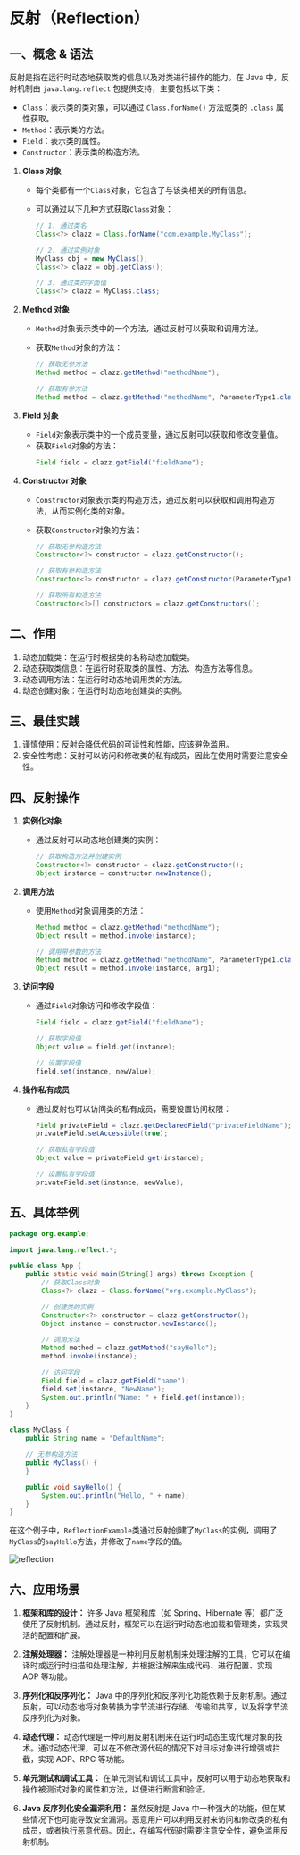 # 反射（Reflection）

## 一、概念 & 语法

反射是指在运行时动态地获取类的信息以及对类进行操作的能力。在 Java 中，反射机制由 `java.lang.reflect` 包提供支持，主要包括以下类：

- `Class`：表示类的类对象，可以通过 `Class.forName()` 方法或类的 `.class` 属性获取。
- `Method`：表示类的方法。
- `Field`：表示类的属性。
- `Constructor`：表示类的构造方法。

1. **Class 对象**

   - 每个类都有一个`Class`对象，它包含了与该类相关的所有信息。
   - 可以通过以下几种方式获取`Class`对象：

     ```java
     // 1. 通过类名
     Class<?> clazz = Class.forName("com.example.MyClass");

     // 2. 通过实例对象
     MyClass obj = new MyClass();
     Class<?> clazz = obj.getClass();

     // 3. 通过类的字面值
     Class<?> clazz = MyClass.class;
     ```

2. **Method 对象**

   - `Method`对象表示类中的一个方法，通过反射可以获取和调用方法。
   - 获取`Method`对象的方法：

     ```java
     // 获取无参方法
     Method method = clazz.getMethod("methodName");

     // 获取有参方法
     Method method = clazz.getMethod("methodName", ParameterType1.class, ParameterType2.class);
     ```

3. **Field 对象**

   - `Field`对象表示类中的一个成员变量，通过反射可以获取和修改变量值。
   - 获取`Field`对象的方法：
     ```java
     Field field = clazz.getField("fieldName");
     ```

4. **Constructor 对象**

   - `Constructor`对象表示类的构造方法，通过反射可以获取和调用构造方法，从而实例化类的对象。
   - 获取`Constructor`对象的方法：

     ```java
     // 获取无参构造方法
     Constructor<?> constructor = clazz.getConstructor();

     // 获取有参构造方法
     Constructor<?> constructor = clazz.getConstructor(ParameterType1.class, ParameterType2.class);

     // 获取所有构造方法
     Constructor<?>[] constructors = clazz.getConstructors();
     ```

## 二、作用

1. 动态加载类：在运行时根据类的名称动态加载类。
2. 动态获取类信息：在运行时获取类的属性、方法、构造方法等信息。
3. 动态调用方法：在运行时动态地调用类的方法。
4. 动态创建对象：在运行时动态地创建类的实例。

## 三、最佳实践

1. 谨慎使用：反射会降低代码的可读性和性能，应该避免滥用。
2. 安全性考虑：反射可以访问和修改类的私有成员，因此在使用时需要注意安全性。

## 四、反射操作

1. **实例化对象**

   - 通过反射可以动态地创建类的实例：
     ```java
     // 获取构造方法并创建实例
     Constructor<?> constructor = clazz.getConstructor();
     Object instance = constructor.newInstance();
     ```

2. **调用方法**

   - 使用`Method`对象调用类的方法：

     ```java
     Method method = clazz.getMethod("methodName");
     Object result = method.invoke(instance);

     // 调用带参数的方法
     Method method = clazz.getMethod("methodName", ParameterType1.class);
     Object result = method.invoke(instance, arg1);
     ```

3. **访问字段**

   - 通过`Field`对象访问和修改字段值：

     ```java
     Field field = clazz.getField("fieldName");

     // 获取字段值
     Object value = field.get(instance);

     // 设置字段值
     field.set(instance, newValue);
     ```

4. **操作私有成员**

   - 通过反射也可以访问类的私有成员，需要设置访问权限：

     ```java
     Field privateField = clazz.getDeclaredField("privateFieldName");
     privateField.setAccessible(true);

     // 获取私有字段值
     Object value = privateField.get(instance);

     // 设置私有字段值
     privateField.set(instance, newValue);
     ```

## 五、具体举例

```java
package org.example;

import java.lang.reflect.*;

public class App {
    public static void main(String[] args) throws Exception {
        // 获取Class对象
        Class<?> clazz = Class.forName("org.example.MyClass");

        // 创建类的实例
        Constructor<?> constructor = clazz.getConstructor();
        Object instance = constructor.newInstance();

        // 调用方法
        Method method = clazz.getMethod("sayHello");
        method.invoke(instance);

        // 访问字段
        Field field = clazz.getField("name");
        field.set(instance, "NewName");
        System.out.println("Name: " + field.get(instance));
    }
}

class MyClass {
    public String name = "DefaultName";

    // 无参构造方法
    public MyClass() {
    }

    public void sayHello() {
        System.out.println("Hello, " + name);
    }
}
```

在这个例子中，`ReflectionExample`类通过反射创建了`MyClass`的实例，调用了`MyClass`的`sayHello`方法，并修改了`name`字段的值。

![reflection](/images/java/maven-reflection.png)

## 六、应用场景

1. **框架和库的设计：** 许多 Java 框架和库（如 Spring、Hibernate 等）都广泛使用了反射机制。通过反射，框架可以在运行时动态地加载和管理类，实现灵活的配置和扩展。

2. **注解处理器：** 注解处理器是一种利用反射机制来处理注解的工具，它可以在编译时或运行时扫描和处理注解，并根据注解来生成代码、进行配置、实现 AOP 等功能。

3. **序列化和反序列化：** Java 中的序列化和反序列化功能依赖于反射机制。通过反射，可以动态地将对象转换为字节流进行存储、传输和共享，以及将字节流反序列化为对象。

4. **动态代理：** 动态代理是一种利用反射机制来在运行时动态生成代理对象的技术。通过动态代理，可以在不修改源代码的情况下对目标对象进行增强或拦截，实现 AOP、RPC 等功能。

5. **单元测试和调试工具：** 在单元测试和调试工具中，反射可以用于动态地获取和操作被测试对象的属性和方法，以便进行断言和验证。

6. **Java 反序列化安全漏洞利用：** 虽然反射是 Java 中一种强大的功能，但在某些情况下也可能导致安全漏洞。恶意用户可以利用反射来访问和修改类的私有成员，或者执行恶意代码。因此，在编写代码时需要注意安全性，避免滥用反射机制。

<!-- ---
- []() -->
